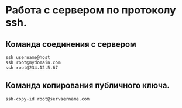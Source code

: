 # Работа с сервером по протоколу ssh.

## Команда соединения с сервером

    ssh username@host
    ssh root@mydomain.com
    ssh root@234.12.5.67
    
## Команда копирования публичного ключа.

    ssh-copy-id root@servaername.com
    
    
